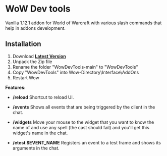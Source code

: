 # WoW Dev tools
Vanilla 1.12.1 addon for World of Warcraft with various slash commands that help in addons development.

## Installation
1. Download **[Latest Version](https://github.com/MikeBeloborodov/WowDevTools/archive/refs/heads/main.zip)**
2. Unpack the Zip file
3. Rename the folder "WowDevTools-main" to "WowDevTools"
4. Copy "WowDevTools" into Wow-Directory\Interface\AddOns
5. Restart Wow

**Features:**
* **/reload** Shortcut to reload UI.

* **/events** Shows all events that are being triggered by the client in the chat.

* **/widgets** Move your mouse to the widget that you want to know the name of and use any spell (the cast should fail) and you'll get this widget's name in the chat.

* **/etest $EVENT_NAME** Registers an event to a test frame and shows its arguments in the chat.